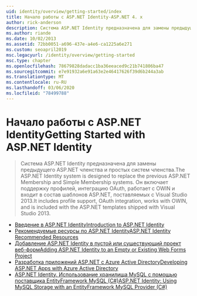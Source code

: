 ```yaml
---
uid: identity/overview/getting-started/index
title: Начало работы с ASP.NET Identity-ASP.NET 4. x
author: rick-anderson
description: Система ASP.NET Identity предназначена для замены предыдущего ASP.NET членства и простых систем членства. Она включает поддержку профилей, интеграцию OAuth...
ms.author: riande
ms.date: 10/02/2013
ms.assetid: 72bb0051-a696-437e-a4e6-ca1225a6e271
ms.custom: seoapril2019
msc.legacyurl: /identity/overview/getting-started
msc.type: chapter
ms.openlocfilehash: 78679828dadacc1ba36eeaced9c21b741806ba47
ms.sourcegitcommit: e7e91932a6e91a63e2e46417626f39d6b244a3ab
ms.translationtype: MT
ms.contentlocale: ru-RU
ms.lasthandoff: 03/06/2020
ms.locfileid: "78499788"
---
```

# <a name="getting-started-with-aspnet-identity"></a><span data-ttu-id="cca56-104">Начало работы с ASP.NET Identity</span><span class="sxs-lookup"><span data-stu-id="cca56-104">Getting Started with ASP.NET Identity</span></span>

> <span data-ttu-id="cca56-105">Система ASP.NET Identity предназначена для замены предыдущего ASP.NET членства и простых систем членства.</span><span class="sxs-lookup"><span data-stu-id="cca56-105">The ASP.NET Identity system is designed to replace the previous ASP.NET Membership and Simple Membership systems.</span></span> <span data-ttu-id="cca56-106">Он включает поддержку профилей, интеграцию OAuth, работает с OWIN и входит в состав шаблонов ASP.NET, поставляемых с Visual Studio 2013.</span><span class="sxs-lookup"><span data-stu-id="cca56-106">It includes profile support, OAuth integration, works with OWIN, and is included with the ASP.NET templates shipped with Visual Studio 2013.</span></span>

- [<span data-ttu-id="cca56-107">Введение в ASP.NET Identity</span><span class="sxs-lookup"><span data-stu-id="cca56-107">Introduction to ASP.NET Identity</span></span>](introduction-to-aspnet-identity.md)
- [<span data-ttu-id="cca56-108">Рекомендуемые ресурсы по ASP.NET Identity</span><span class="sxs-lookup"><span data-stu-id="cca56-108">ASP.NET Identity Recommended Resources</span></span>](aspnet-identity-recommended-resources.md)
- [<span data-ttu-id="cca56-109">Добавление ASP.NET Identity в пустой или существующий проект веб-форм</span><span class="sxs-lookup"><span data-stu-id="cca56-109">Adding ASP.NET Identity to an Empty or Existing Web Forms Project</span></span>](adding-aspnet-identity-to-an-empty-or-existing-web-forms-project.md)
- [<span data-ttu-id="cca56-110">Разработка приложений ASP.NET с Azure Active Directory</span><span class="sxs-lookup"><span data-stu-id="cca56-110">Developing ASP.NET Apps with Azure Active Directory</span></span>](developing-aspnet-apps-with-windows-azure-active-directory.md)
- [<span data-ttu-id="cca56-111">ASP.NET Identity. Использование хранилища MySQL с помощью поставщика EntityFramework MySQL (C#)</span><span class="sxs-lookup"><span data-stu-id="cca56-111">ASP.NET Identity: Using MySQL Storage with an EntityFramework MySQL Provider (C#)</span></span>](aspnet-identity-using-mysql-storage-with-an-entityframework-mysql-provider.md)
